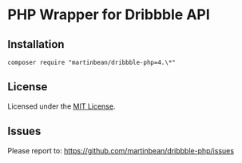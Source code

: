 # PHP Wrapper for Dribbble API

## Installation

    composer require "martinbean/dribbble-php=4.\*"

## License

Licensed under the [MIT License](LICENSE.md).

## Issues

Please report to: https://github.com/martinbean/dribbble-php/issues
